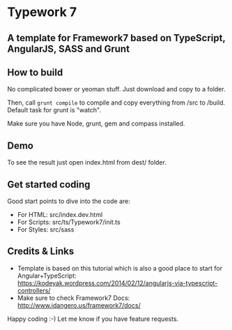 # Typework 7

## A template for Framework7 based on TypeScript, AngularJS, SASS and Grunt

## How to build

No complicated bower or yeoman stuff. Just download and copy to a folder.

Then, call `grunt compile` to compile and copy everything from /src to /build.
Default task for grunt is "watch".

Make sure you have Node, grunt, gem and compass installed.

## Demo

To see the result just open index.html from dest/ folder.

## Get started coding

Good start points to dive into the code are:

- For HTML: src/index.dev.html
- For Scripts: src/ts/Typework7/init.ts
- For Styles: src/sass

## Credits & Links

- Template is based on this tutorial which is also a good place to start for Angular+TypeScript: https://kodeyak.wordpress.com/2014/02/12/angularjs-via-typescript-controllers/
- Make sure to check Framework7 Docs: http://www.idangero.us/framework7/docs/

Happy coding :-)
Let me know if you have feature requests.
